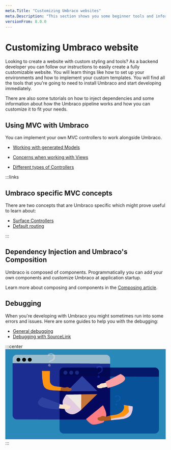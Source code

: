 ```yaml
---
meta.Title: "Customizing Umbraco websites"
meta.Description: "This section shows you some beginner tools and information to get your started with Umbraco. From making a local installation to extending the backoffice."
versionFrom: 8.0.0
---
```

# Customizing Umbraco website

Looking to create a website with custom styling and tools? As a backend developer you can follow our instructions to easily create a fully customizable website. You will learn things like how to set up your environments and how to implement your custom templates. You will find all the tools that you're going to need to install Umbraco and start developing immediately.

There are also some tutorials on how to inject dependencies and some information about how the Umbraco pipeline works and how you can customize it to fit your needs.

## Using MVC with Umbraco

You can implement your own MVC controllers to work alongside Umbraco.

- [Working with generated Models](../../Reference/Templating/Modelsbuilder/)

- [Concerns when working with Views](../../Reference/Templating/Mvc)

- [Different types of Controllers](../../Implementation/Controllers)

:::links

## Umbraco specific MVC concepts

There are two concepts that are Umbraco specific which might prove useful to learn about:

- [Surface Controllers](../../Reference/Routing/surface-controllers)
- [Default routing](../../Implementation/Default-Routing/Controller-Selection)

:::

## Dependency Injection and Umbraco's Composition

Umbraco is composed of components. Programmatically you can add your own components and customize Umbraco at application startup.

Learn more about composing and components in the [Composing article](../../Implementation/Composing).

## Debugging

When you're developing with Umbraco you might sometimes run into some errors and issues. Here are some guides to help you with the debugging:

- [General debugging](../../Fundamentals//Code/Debugging/)
- [Debugging with SourceLink](../../Reference/Debugging/)

:::center
![Umbraco packages](images/corona_blogpost_05SoMe_768x432px.png)
:::
